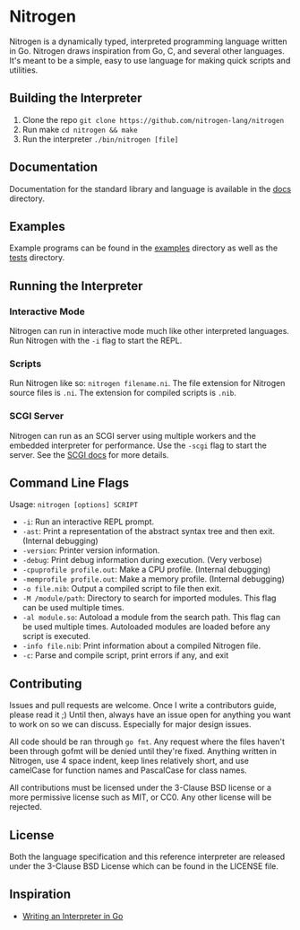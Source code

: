 # Nitrogen

Nitrogen is a dynamically typed, interpreted programming language written in Go. Nitrogen draws inspiration from Go, C,
and several other languages. It's meant to be a simple, easy to use language for making quick scripts and utilities.

## Building the Interpreter

1. Clone the repo `git clone https://github.com/nitrogen-lang/nitrogen`
2. Run make `cd nitrogen && make`
3. Run the interpreter `./bin/nitrogen [file]`

## Documentation

Documentation for the standard library and language is available in the [docs](docs) directory.

## Examples

Example programs can be found in the [examples](examples) directory as well as the [tests](tests) directory.

## Running the Interpreter

### Interactive Mode

Nitrogen can run in interactive mode much like other interpreted languages. Run Nitrogen with the `-i` flag to start the REPL.

### Scripts

Run Nitrogen like so: `nitrogen filename.ni`. The file extension for Nitrogen source files is `.ni`. The extension for compiled
scripts is `.nib`.

### SCGI Server

Nitrogen can run as an SCGI server using multiple workers and the embedded interpreter for performance. Use the `-scgi`
flag to start the server. See the [SCGI docs](docs/scgi-server.md) for more details.

## Command Line Flags

Usage: `nitrogen [options] SCRIPT`

- `-i`: Run an interactive REPL prompt.
- `-ast`: Print a representation of the abstract syntax tree and then exit. (Internal debugging)
- `-version`: Printer version information.
- `-debug`: Print debug information during execution. (Very verbose)
- `-cpuprofile profile.out`: Make a CPU profile. (Internal debugging)
- `-memprofile profile.out`: Make a memory profile. (Internal debugging)
- `-o file.nib`: Output a compiled script to file then exit.
- `-M /module/path`: Directory to search for imported modules. This flag can be used multiple times.
- `-al module.so`: Autoload a module from the search path. This flag can be used multiple times.
Autoloaded modules are loaded before any script is executed.
- `-info file.nib`: Print information about a compiled Nitrogen file.
- `-c`: Parse and compile script, print errors if any, and exit

## Contributing

Issues and pull requests are welcome. Once I write a contributors guide, please read it ;) Until then, always have an issue
open for anything you want to work on so we can discuss. Especially for major design issues.

All code should be ran through `go fmt`. Any request where the files haven't been through gofmt will be denied until they're
fixed. Anything written in Nitrogen, use 4 space indent, keep lines relatively short, and use camelCase for function names
and PascalCase for class names.

All contributions must be licensed under the 3-Clause BSD license or a more permissive license such as MIT, or CC0. Any other
license will be rejected.

## License

Both the language specification and this reference interpreter are released under the 3-Clause BSD License which can be found in the LICENSE file.

## Inspiration

- [Writing an Interpreter in Go](https://interpreterbook.com/)
